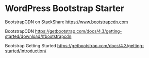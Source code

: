# WordPress Bootstrap Starter

BootstrapCDN on StackShare
https://www.bootstrapcdn.com

BootstrapCDN
https://getbootstrap.com/docs/4.3/getting-started/download/#bootstrapcdn

Bootstrap Getting Started
https://getbootstrap.com/docs/4.3/getting-started/introduction/
